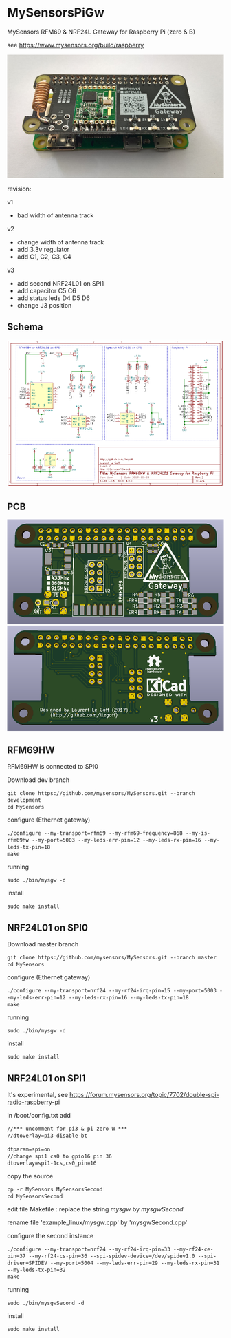 MySensorsPiGw
=============
MySensors RFM69 &amp; NRF24L Gateway for Raspberry Pi (zero &amp; B)

see
https://www.mysensors.org/build/raspberry

![](IMG/wire_GW.PNG)

revision:

v1
- bad width of antenna track

v2
- change width of antenna track
- add 3.3v regulator
- add C1, C2, C3, C4

v3 
- add second NRF24L01 on SPI1
- add capacitor C5 C6
- add status leds D4 D5 D6
- change J3 position

Schema
-------
![sch](IMG/SCH.PNG)

PCB
---
![Top](IMG/3DPCB.PNG)
![Bottom](IMG/3DPCBBack.PNG)

RFM69HW 
-------
RFM69HW is connected to SPI0

Download dev branch

    git clone https://github.com/mysensors/MySensors.git --branch development
    cd MySensors

configure (Ethernet gateway)

    ./configure --my-transport=rfm69 --my-rfm69-frequency=868 --my-is-rfm69hw --my-port=5003 --my-leds-err-pin=12 --my-leds-rx-pin=16 --my-leds-tx-pin=18
    make
    
running

    sudo ./bin/mysgw -d
    
install

    sudo make install
    
NRF24L01 on SPI0
----------------
Download master branch

    git clone https://github.com/mysensors/MySensors.git --branch master
    cd MySensors

configure (Ethernet gateway)

    ./configure --my-transport=nrf24 --my-rf24-irq-pin=15 --my-port=5003 --my-leds-err-pin=12 --my-leds-rx-pin=16 --my-leds-tx-pin=18
    make

running

    sudo ./bin/mysgw -d

install

    sudo make install

NRF24L01 on SPI1
----------------

It's experimental, see https://forum.mysensors.org/topic/7702/double-spi-radio-raspberry-pi

in /boot/config.txt add 

    //*** uncomment for pi3 & pi zero W ***
    //dtoverlay=pi3-disable-bt
    
    dtparam=spi=on
    //change spi1 cs0 to gpio16 pin 36
    dtoverlay=spi1-1cs,cs0_pin=16  

copy the source

    cp -r MySensors MySensorsSecond
    cd MySensorsSecond

edit file Makefile : replace the string *mysgw* by *mysgwSecond*

rename file 'example_linux/mysgw.cpp' by 'mysgwSecond.cpp'

configure the second instance 

    ./configure --my-transport=nrf24 --my-rf24-irq-pin=33 --my-rf24-ce-pin=37 --my-rf24-cs-pin=36 --spi-spidev-device=/dev/spidev1.0 --spi-driver=SPIDEV --my-port=5004 --my-leds-err-pin=29 --my-leds-rx-pin=31 --my-leds-tx-pin=32
    make
    
running

    sudo ./bin/mysgwSecond -d
    
install

    sudo make install
